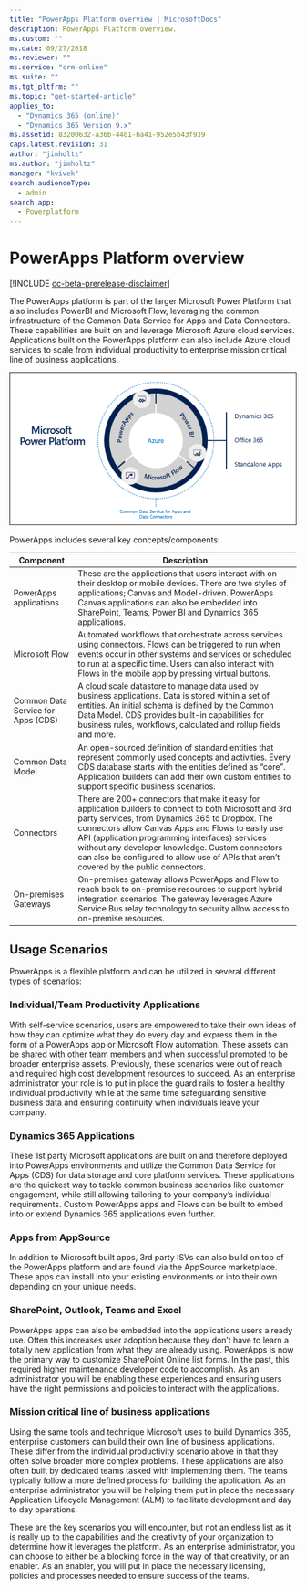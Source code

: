 ```yaml
---
title: "PowerApps Platform overview | MicrosoftDocs"
description: PowerApps Platform overview.
ms.custom: ""
ms.date: 09/27/2018
ms.reviewer: ""
ms.service: "crm-online"
ms.suite: ""
ms.tgt_pltfrm: ""
ms.topic: "get-started-article"
applies_to: 
  - "Dynamics 365 (online)"
  - "Dynamics 365 Version 9.x"
ms.assetid: 83200632-a36b-4401-ba41-952e5b43f939
caps.latest.revision: 31
author: "jimholtz"
ms.author: "jimholtz"
manager: "kvivek"
search.audienceType: 
  - admin
search.app: 
  - Powerplatform
---
```

# PowerApps Platform overview

[!INCLUDE [cc-beta-prerelease-disclaimer](../includes/cc-beta-prerelease-disclaimer.md)]

The PowerApps platform is part of the larger Microsoft Power Platform that also includes PowerBI and Microsoft Flow, leveraging the common infrastructure of the Common Data Service for Apps and Data Connectors. These capabilities are built on and leverage Microsoft Azure cloud services. Applications built on the PowerApps platform can also include Azure cloud services to scale from individual productivity to enterprise mission critical line of business applications.

![PowerApps Platform overview](media/ms-power-platform.png "PowerApps Platform overview")

PowerApps includes several key concepts/components:

|Component  |Description  |
|---------|---------|
|PowerApps applications     |These are the applications that users interact with on their desktop or mobile devices. There are two styles of applications; Canvas and Model-driven. PowerApps Canvas applications can also be embedded into SharePoint, Teams, Power BI and Dynamics 365 applications.         |
|Microsoft Flow     | Automated workflows that orchestrate across services using connectors. Flows can be triggered to run when events occur in other systems and services or scheduled to run at a specific time. Users can also interact with Flows in the mobile app by pressing virtual buttons.        |
|Common Data Service for Apps (CDS)     |A cloud scale datastore to manage data used by business applications. Data is stored within a set of entities. An initial schema is defined by the Common Data Model. CDS provides built-in capabilities for business rules, workflows, calculated and rollup fields and more.         |
|Common Data Model     | An open-sourced definition of standard entities that represent commonly used concepts and activities. Every CDS database starts with the entities defined as “core”. Application builders can add their own custom entities to support specific business scenarios.        |
|Connectors     | There are 200+ connectors that make it easy for application builders to connect to both Microsoft and 3rd party services, from Dynamics 365 to Dropbox. The connectors allow Canvas Apps and Flows to easily use API (application programming interfaces) services without any developer knowledge. Custom connectors can also be configured to allow use of APIs that aren’t covered by the public connectors.        |
|On-premises Gateways     | On-premises gateway allows PowerApps and Flow to reach back to on-premise resources to support hybrid integration scenarios. The gateway leverages Azure Service Bus relay technology to security allow access to on-premise resources.        |

## Usage Scenarios

PowerApps is a flexible platform and can be utilized in several different types of scenarios:

### Individual/Team Productivity Applications

With self-service scenarios, users are empowered to take their own ideas of how they can optimize what they do every day and express them in the form of a PowerApps app or Microsoft Flow automation. These assets can be shared with other team members and when successful promoted to be broader enterprise assets. Previously, these scenarios were out of reach and required high cost development resources to succeed. As an enterprise administrator your role is to put in place the guard rails to foster a healthy individual productivity while at the same time safeguarding sensitive business data and ensuring continuity when individuals leave your company.

### Dynamics 365 Applications

These 1st party Microsoft applications are built on and therefore deployed into PowerApps environments and utilize the Common Data Service for Apps (CDS) for data storage and core platform services. These applications are the quickest way to tackle common business scenarios like customer engagement, while still allowing tailoring to your company’s individual requirements. Custom PowerApps apps and Flows can be built to embed into or extend Dynamics 365 applications even further.

### Apps from AppSource

In addition to Microsoft built apps, 3rd party ISVs can also build on top of the PowerApps platform and are found via the AppSource marketplace. These apps can install into your existing environments or into their own depending on your unique needs.

### SharePoint, Outlook, Teams and Excel

PowerApps apps can also be embedded into the applications users already use. Often this increases user adoption because they don’t have to learn a totally new application from what they are already using. PowerApps is now the primary way to customize SharePoint Online list forms. In the past, this required higher maintenance developer code to accomplish. As an administrator you will be enabling these experiences and ensuring users have the right permissions and policies to interact with the applications.

### Mission critical line of business applications

Using the same tools and technique Microsoft uses to build Dynamics 365, enterprise customers can build their own line of business applications. These differ from the individual productivity scenario above in that they often solve broader more complex problems. These applications are also often built by dedicated teams tasked with implementing them. The teams typically follow a more defined process for building the application. As an enterprise administrator you will be helping them put in place the necessary Application Lifecycle Management (ALM) to facilitate development and day to day operations.

These are the key scenarios you will encounter, but not an endless list as it is really up to the capabilities and the creativity of your organization to determine how it leverages the platform. As an enterprise administrator, you can choose to either be a blocking force in the way of that creativity, or an enabler. As an enabler, you will put in place the necessary licensing, policies and processes needed to ensure success of the teams.

